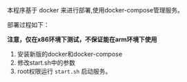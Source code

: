 本程序基于 docker 来进行部署,使用docker-compose管理服务。

部署过程如下：

**注意，仅在x86环境下测试，不保证能在arm环境下使用**

1. 安装新版的docker和docker-compose
2. 修改start.sh中的参数
3. root权限运行 `start.sh` 启动服务。